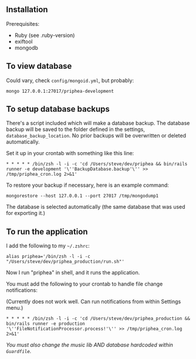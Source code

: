 ## Installation

Prerequisites:

* Ruby (see .ruby-version)
* exiftool
* mongodb

## To view database

Could vary, check `config/mongoid.yml`, but probably:

```
mongo 127.0.0.1:27017/priphea-development
```

## To setup database backups

There's a script included which will make a database backup.
The database backup will be saved to the folder defined in the settings,
`database_backup_location`. No prior backups will be overwritten or deleted
automatically.

Set it up in your crontab with something like this line:

```
* * * * * /bin/zsh -l -i -c 'cd /Users/steve/dev/priphea && bin/rails runner -e development '\''BackupDatabase.backup'\'' >> /tmp/priphea_cron.log 2>&1'
```

To restore your backup if necessary, here is an example command:

```
mongorestore --host 127.0.0.1 --port 27017 /tmp/mongodump1
```

The database is selected automatically (the same database that was used for exporting it.)


## To run the application

I add the following to my `~/.zshrc`:

```
alias priphea='/bin/zsh -l -i -c "/Users/steve/dev/priphea_production/run.sh"'
```

Now I run "priphea" in shell, and it runs the application.

You must add the following to your crontab to handle file change notifications:

(Currently does not work well. Can run notifications from within Settings menu.)
```
* * * * * /bin/zsh -l -i -c 'cd /Users/steve/dev/priphea_production && bin/rails runner -e production '\''FileNotificationProcessor.process!'\'' >> /tmp/priphea_cron.log 2>&1'
```

*You must also change the music lib AND database hardcoded within `Guardfile`.*
